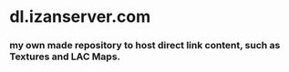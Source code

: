 # dl.izanserver.com
### my own made repository to host direct link content, such as Textures and LAC Maps.
